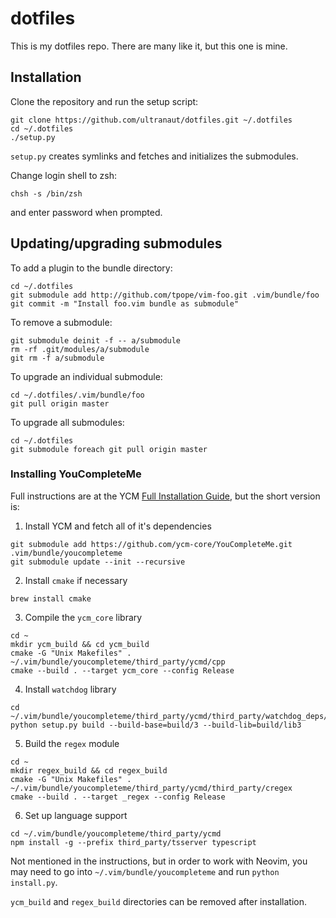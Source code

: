 # dotfiles
This is my dotfiles repo. There are many like it, but this one is mine.

## Installation

Clone the repository and run the setup script:

    git clone https://github.com/ultranaut/dotfiles.git ~/.dotfiles
    cd ~/.dotfiles
    ./setup.py

`setup.py` creates symlinks and fetches and initializes the submodules.

Change login shell to zsh:

    chsh -s /bin/zsh

and enter password when prompted.

## Updating/upgrading submodules

To add a plugin to the bundle directory:

    cd ~/.dotfiles
    git submodule add http://github.com/tpope/vim-foo.git .vim/bundle/foo
    git commit -m "Install foo.vim bundle as submodule"

To remove a submodule:

    git submodule deinit -f -- a/submodule
    rm -rf .git/modules/a/submodule
    git rm -f a/submodule

To upgrade an individual submodule:

    cd ~/.dotfiles/.vim/bundle/foo
    git pull origin master

To upgrade all submodules:

    cd ~/.dotfiles
    git submodule foreach git pull origin master

### Installing YouCompleteMe

Full instructions are at the YCM [Full Installation Guide](https://github.com/ycm-core/YouCompleteMe/wiki/Full-Installation-Guide), but the short version is:

  1) Install YCM and fetch all of it's dependencies

    git submodule add https://github.com/ycm-core/YouCompleteMe.git .vim/bundle/youcompleteme
    git submodule update --init --recursive

  2) Install `cmake` if necessary

    brew install cmake

  3) Compile the `ycm_core` library

    cd ~
    mkdir ycm_build && cd ycm_build
    cmake -G "Unix Makefiles" . ~/.vim/bundle/youcompleteme/third_party/ycmd/cpp
    cmake --build . --target ycm_core --config Release

  4) Install `watchdog` library

    cd ~/.vim/bundle/youcompleteme/third_party/ycmd/third_party/watchdog_deps/watchdog
    python setup.py build --build-base=build/3 --build-lib=build/lib3

  5) Build the `regex` module

    cd ~
    mkdir regex_build && cd regex_build
    cmake -G "Unix Makefiles" . ~/.vim/bundle/youcompleteme/third_party/ycmd/third_party/cregex
    cmake --build . --target _regex --config Release

  6) Set up language support

    cd ~/.vim/bundle/youcompleteme/third_party/ycmd
    npm install -g --prefix third_party/tsserver typescript

Not mentioned in the instructions, but in order to work with Neovim, you may need to go into `~/.vim/bundle/youcompleteme` and run `python install.py`.

`ycm_build` and `regex_build` directories can be removed after installation.


